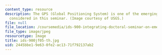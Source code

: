 ```yaml
---
content_type: resource
description: The GPS (Global Positioning System) is one of the emerging technologies
  considered in this seminar. (Image courtesy of USGS.)
file: null
file_location: /coursemedia/ids-900-integrating-doctoral-seminar-on-emerging-technologies-fall-2005/2445bbe19e630fe2ac1371f792137ab2_ids-900jf05-th.jpg
file_type: image/jpeg
resourcetype: Image
title: ids-900jf05-th.jpg
uid: 2445bbe1-9e63-0fe2-ac13-71f792137ab2
---
```

